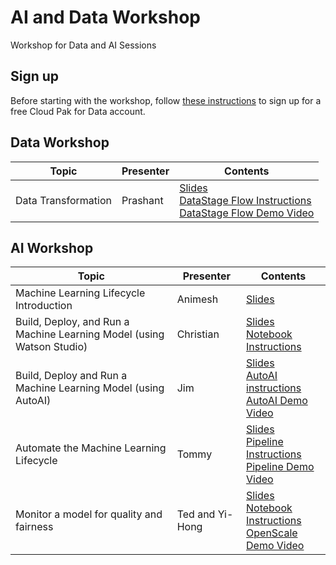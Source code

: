 # AI and Data Workshop
Workshop for Data and AI Sessions

## Sign up

Before starting with the workshop, follow [these instructions](sign-up/README.md)
to sign up for a free Cloud Pak for Data account.

## Data Workshop

|Topic|Presenter|Contents|
|---|---|---|
|Data Transformation|Prashant|[Slides](/data-integration-with-datastage/DATASTAGE_WS.pdf) <br>[DataStage Flow Instructions](https://dataplatform.cloud.ibm.com/docs/content/wsj/getting-started/df_data_integrate.html?context=cpdaas&audience=wdp) <br>[DataStage Flow Demo Video](https://video.ibm.com/channel/23952663/video/df-data-integrate)|

## AI Workshop

|Topic|Presenter|Contents|
|---|---|---|
|Machine Learning Lifecycle Introduction|Animesh|[Slides]()|
|Build, Deploy, and Run a Machine Learning Model (using Watson Studio)|Christian|[Slides](/build-and-deploy-with-studio/ai-workshop-build-deploy-studio.pdf) <br>[Notebook Instructions](build-and-deploy-with-studio/README.md)|
|Build, Deploy and Run a Machine Learning Model (using AutoAI)|Jim|[Slides](/build-and-deploy-with-autoai/ai-workshop-build-deploy-autoai.pdf) <br>[AutoAI instructions](/build-and-deploy-with-autoai/README.md) <br>[AutoAI Demo Video]()|
|Automate the Machine Learning Lifecycle|Tommy|[Slides](/watson-studio-pipelines/watson-studio-pipelines.pdf) <br>[Pipeline Instructions](/watson-studio-pipelines/README.md) <br>[Pipeline Demo Video](https://ibm.ent.box.com/file/988330608311)|
|Monitor a model for quality and fairness|Ted and Yi-Hong|[Slides]() <br>[Notebook Instructions](https://dataplatform.cloud.ibm.com/docs/content/wsj/getting-started/df_AI_monitor_model.html?context=cpdaas&audience=wdp) <br>[OpenScale Demo Video]()|
